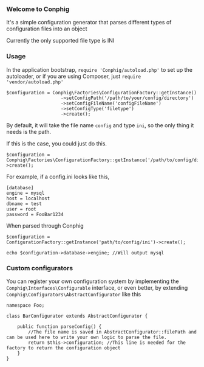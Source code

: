### Welcome to Conphig

It's a simple configuration generator that parses different types of configuration files into an object

Currently the only supported file type is INI

### Usage

In the application bootstrap, `require 'Conphig/autoload.php'` to set up the autoloader, or if you are using Composer, just 
`require 'vendor/autoload.php'`

```
$configuration = Conphig\Factories\ConfigurationFactory::getInstance()
					->setConfigPath('/path/to/your/config/directory')
					->setConfigFileName('configFileName')
					->setConfigType('filetype')
					->create();
```

By default, it will take the file name `config` and type `ini`, so the only thing it needs is the path.

If this is the case, you could just do this.

```
$configuration = Conphig\Factories\ConfigurationFactory::getInstance('/path/to/config/directory')->create();
```

For example, if a config.ini looks like this,

```
[database]
engine = mysql
host = localhost
dbname = test
user = root
password = FooBar1234
```

When parsed through Conphig

```
$configuration = ConfigurationFactory::getInstance('path/to/config/ini')->create();

echo $configuration->database->engine; //Will output mysql
```

### Custom configurators

You can register your own configuration system by implementing the `Conphig\Interfaces\Configurable` interface,
or even better, by extending `Conphig\Configurators\AbstractConfigurator` like this

```
namespace Foo;

class BarConfigurator extends AbstractConfigurator {

	public function parseConfig() {
		//The file name is saved in AbstractConfigurator::filePath and can be used here to write your own logic to parse the file.
		return $this->configuration; //This line is needed for the factory to return the configuration object
	}
}
```